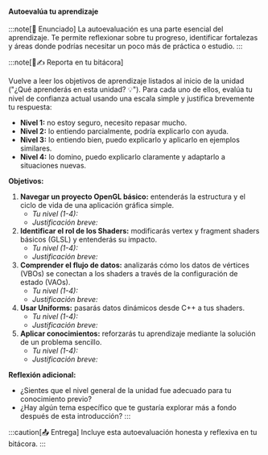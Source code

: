 #### Autoevalúa tu aprendizaje

:::note[🎯 Enunciado]
La autoevaluación es una parte esencial del aprendizaje. Te permite reflexionar sobre tu progreso, identificar fortalezas y áreas donde podrías necesitar un poco más de práctica o estudio.
:::

:::note[🧐✍️ Reporta en tu bitácora]

Vuelve a leer los objetivos de aprendizaje listados al inicio de la unidad ("¿Qué aprenderás en esta unidad? 💡"). Para cada uno de ellos, evalúa tu nivel de confianza actual usando una escala simple y justifica brevemente tu respuesta:

*   **Nivel 1:** no estoy seguro, necesito repasar mucho.
*   **Nivel 2:** lo entiendo parcialmente, podría explicarlo con ayuda.
*   **Nivel 3:** lo entiendo bien, puedo explicarlo y aplicarlo en ejemplos similares.
*   **Nivel 4:** lo domino, puedo explicarlo claramente y adaptarlo a situaciones nuevas.

**Objetivos:**

1.  **Navegar un proyecto OpenGL básico:** entenderás la estructura y el ciclo de vida de una aplicación gráfica simple.
    *   *Tu nivel (1-4):*
    *   *Justificación breve:* 
2.  **Identificar el rol de los Shaders:** modificarás vertex y fragment shaders básicos (GLSL) y entenderás su impacto.
    *   *Tu nivel (1-4):*
    *   *Justificación breve:* 
3.  **Comprender el flujo de datos:** analizarás cómo los datos de vértices (VBOs) se conectan a los shaders a través de la configuración de estado (VAOs).
    *   *Tu nivel (1-4):*
    *   *Justificación breve:* 
4.  **Usar Uniforms:** pasarás datos dinámicos desde C++ a tus shaders.
    *   *Tu nivel (1-4):*
    *   *Justificación breve:*
5.  **Aplicar conocimientos:** reforzarás tu aprendizaje mediante la solución de un problema sencillo.
    *   *Tu nivel (1-4):*
    *   *Justificación breve:*

**Reflexión adicional:**

*   ¿Sientes que el nivel general de la unidad fue adecuado para tu conocimiento previo?
*   ¿Hay algún tema específico que te gustaría explorar más a fondo después de esta introducción?
:::

:::caution[📤 Entrega]
Incluye esta autoevaluación honesta y reflexiva en tu bitácora.
:::
